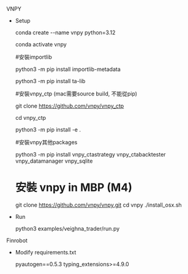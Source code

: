 VNPY
  * Setup

    conda create --name vnpy python=3.12

    conda activate vnpy
    
    #安裝importlib
    
    python3 -m pip install importlib-metadata

    python3 -m pip install ta-lib
    
    #安裝vnpy_ctp (mac需要source build, 不能從pip)
    
    git clone https://github.com/vnpy/vnpy_ctp
    
    cd vnpy_ctp
    
    python3 -m pip install -e .
    
    #安裝vnpy其他packages
    
    python3 -m pip install vnpy_ctastrategy vnpy_ctabacktester vnpy_datamanager vnpy_sqlite

    # 安裝 vnpy in MBP (M4)

    git clone https://github.com/vnpy/vnpy.git
    cd vnpy
    ./install_osx.sh
    
  * Run
    
    python3 examples/veighna_trader/run.py

Finrobot
  * Modify requirements.txt

    pyautogen==0.5.3
    typing_extensions>=4.9.0

